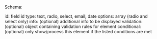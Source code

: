 Schema:

id: field id
type:  text, radio, select, email, date
options: array (radio and select only)
info: (optional) additional info to be displayed
validation: (optional) object containing validation rules for element
conditional: (optional) only show/process this element if the listed conditions are met
